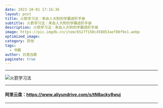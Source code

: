 ```yaml
---
date: 2023-10-01 17:16:36
layout: post
title: 火箭学习法：来自人大附的学霸进阶手册
subtitle: 火箭学习法：来自人大附的学霸进阶手册
description: 火箭学习法：来自人大附的学霸进阶手册
image: https://pic.imgdb.cn/item/6527f158c458853aef80f9e1.webp
optimized_image: 
category: 其他
tags:
  - 书籍
author: 对酒当歌
paginate: true
---
```


---

![火箭学习法](https://pic.imgdb.cn/item/6527f158c458853aef80f9e1.webp)

---

#### 阿里云盘：<https://www.aliyundrive.com/s/tN8acky8wuj>

---
